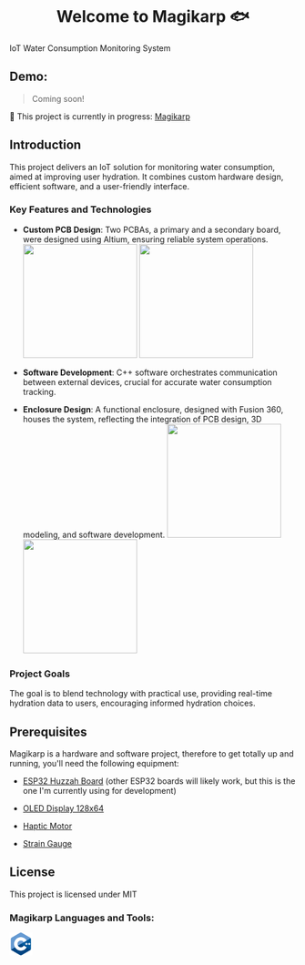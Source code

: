 <h1 align="center">Welcome to Magikarp 🐟</h1>
IoT Water Consumption Monitoring System

<h2 align="left">Demo:</h2>

> Coming soon!

🔭 This project is currently in progress: [Magikarp](https://github.com/e-chesoni/Magikarp/blob/main/README.md)

## Introduction
This project delivers an IoT solution for monitoring water consumption, aimed at improving user hydration. It combines custom hardware design, efficient software, and a user-friendly interface.

### Key Features and Technologies
- **Custom PCB Design**: Two PCBAs, a primary and a secondary board, were designed using Altium, ensuring reliable system operations.
  <img src="https://github.com/e-chesoni/Magikarp/assets/57457528/ddd8297d-654e-4826-99ca-1f9fcfcbfcfe" width="200" height="200">
  <img src="https://github.com/e-chesoni/Magikarp/assets/57457528/f169cb7c-c1af-406b-a383-3ecaaf9d2b25" width="200" height="200">


- **Software Development**: C++ software orchestrates communication between external devices, crucial for accurate water consumption tracking.
- **Enclosure Design**: A functional enclosure, designed with Fusion 360, houses the system, reflecting the integration of PCB design, 3D modeling, and software development.
  <img src="https://github.com/e-chesoni/Magikarp/assets/57457528/270ac8a0-35ea-4e9f-a2d4-c866d3ac4c68" width="200" height="200">
  <img src="https://github.com/e-chesoni/Magikarp/assets/57457528/7f4c60a4-b7ad-4ff5-bbeb-27715bf1687d" width="200" height="200">


### Project Goals
The goal is to blend technology with practical use, providing real-time hydration data to users, encouraging informed hydration choices.

## Prerequisites
Magikarp is a hardware and software project, therefore to get totally up and running, you'll need the following equipment:

- [ESP32 Huzzah Board](https://www.adafruit.com/product/3405?gclid=Cj0KCQjw7PCjBhDwARIsANo7CgmkGsc5c8LHFNAAV5n93fKwmBXyMqiryFoV63J6RRm2t-V31lj0YPgaAg4qEALw_wcB) (other ESP32 boards will likely work, but this is the one I'm currently using for development)

- [OLED Display 128x64](https://www.amazon.com/HiLetgo-Serial-128X64-Display-Color/dp/B06XRCQZRX/ref=asc_df_B06XRBTBTB/?tag=&linkCode=df0&hvadid=312232463708&hvpos=&hvnetw=g&hvrand=9327116044126620701&hvpone=&hvptwo=&hvqmt=&hvdev=c&hvdvcmdl=&hvlocint=&hvlocphy=9031296&hvtargid=pla-563271619351&ref=&adgrpid=57656765450&th=1)

- [Haptic Motor](https://www.digikey.com/en/products/detail/adafruit-industries-llc/1201/5353637?utm_adgroup=Motors%20-%20AC%2C%20DC&utm_source=google&utm_medium=cpc&utm_campaign=Shopping_Product_Motors%2C%20Solenoids%2C%20Driver%20Boards%2FModules&utm_term=&utm_content=Motors%20-%20AC%2C%20DC&gclid=Cj0KCQjw7PCjBhDwARIsANo7CgmI1yvqYmQH7bGNtR9QBKUl9g-SWV2ruXNPQmADvpZROoutBAh-ZE8aAqxtEALw_wcB)

- [Strain Gauge](https://www.amazon.com/CenryKay-Strain-Resistance-Sensor-BF350-3AA/dp/B09Z2B6DRY/ref=asc_df_B09Z2B6DRY/?tag=hyprod-20&linkCode=df0&hvadid=652736743363&hvpos=&hvnetw=g&hvrand=6882561500276193332&hvpone=&hvptwo=&hvqmt=&hvdev=c&hvdvcmdl=&hvlocint=&hvlocphy=9031296&hvtargid=pla-1788874165606&psc=1&gclid=Cj0KCQjw7PCjBhDwARIsANo7CgkeAqW2610KaGOGEonc9G6W-V2dJFAPyvHuertCg3w4Y9uxVLkvni8aAlImEALw_wcB)

## License
This project is licensed under MIT

<h3 align="left">Magikarp Languages and Tools:</h3>
<p align="left"> <a href="https://www.w3schools.com/cpp/" target="_blank" rel="noreferrer"> <img src="https://raw.githubusercontent.com/devicons/devicon/master/icons/cplusplus/cplusplus-original.svg" alt="cplusplus" width="40" height="40"/> </a> </p>
